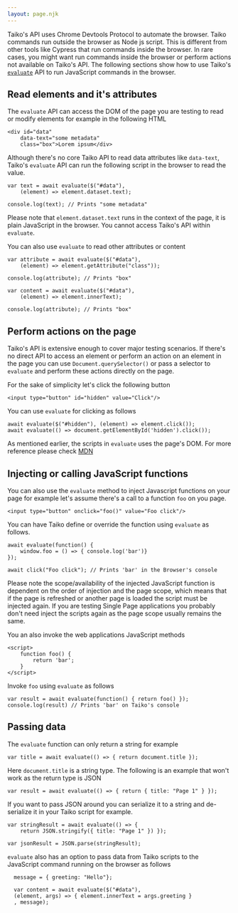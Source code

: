 ```yaml
---
layout: page.njk
---
```


Taiko's API uses Chrome Devtools Protocol to automate
the browser. Taiko commands run outside the browser as 
Node js script. This is different from other tools like 
Cypress that run commands inside the browser. In rare cases, 
you might want run commands inside the browser or perform actions
not available on Taiko's API. The following sections show 
how to use Taiko's [`evaluate`](/api/evaluate) API to run 
JavaScript commands in the browser.

## Read elements and it's attributes

The `evaluate` API can access the DOM of the page 
you are testing to read or modify elements for example in 
the following HTML

    <div id="data" 
        data-text="some metadata"
        class="box">Lorem ipsum</div>

Although there's no core Taiko API to read data attributes like
`data-text`, Taiko's `evaluate` API can run the following script in the 
browser to read the value.

    var text = await evaluate($("#data"), 
        (element) => element.dataset.text);

    console.log(text); // Prints "some metadata"

Please note that `element.dataset.text` runs in the context
of the page, it is plain JavaScript in the browser. You cannot 
access Taiko's API within `evaluate`.

You can also use `evaluate` to read other attributes or content

    var attribute = await evaluate($("#data"), 
        (element) => element.getAttribute("class"));

    console.log(attribute); // Prints "box"

    var content = await evaluate($("#data"), 
        (element) => element.innerText);

    console.log(attribute); // Prints "box"

## Perform actions on the page

Taiko's API is extensive enough to cover major testing 
scenarios. If there's no direct API to access an 
element or perform an action on an element in the page you can use 
`Document.querySelector()` or pass a selector to `evaluate`
and perform these actions directly on the page.

For the sake of simplicity let's click the following button 

    <input type="button" id="hidden" value="Click"/>

You can use `evaluate` for clicking as follows

    await evaluate($("#hidden"), (element) => element.click());
    await evaluate(() => document.getElementById('hidden').click());

As mentioned earlier, the scripts in `evaluate` uses the page's DOM. 
For more reference please check [MDN](https://developer.mozilla.org/en-US/docs/Web/API/Document)

## Injecting or calling JavaScript functions

You can also use the `evaluate` method to inject 
Javascript functions on your page for example let's 
assume there's a call to a function `foo` on you page.

    <input type="button" onclick="foo()" value="Foo click"/>

You can have Taiko define or override the function using `evaluate` as
follows.

    await evaluate(function() { 
        window.foo = () => { console.log('bar')}
    });

    await click("Foo click"); // Prints 'bar' in the Browser's console

Please note the scope/availability of the injected 
JavaScript function is dependent on the order of injection 
and the page scope, which means that if the page is refreshed or another 
page is loaded the script must be injected again. If you are 
testing Single Page applications you probably don't need inject the scripts again
as the page scope usually remains the same.

You an also invoke the web applications JavaScript methods

    <script>
        function foo() {
            return 'bar';
        }
    </script>

Invoke `foo` using `evaluate` as follows

    var result = await evaluate(function() { return foo() });
    console.log(result) // Prints 'bar' on Taiko's console

## Passing data

The `evaluate` function can only return a string for example

    var title = await evaluate(() => { return document.title });

Here `document.title` is a string type. The following is an example
that won't work as the return type is JSON

    var result = await evaluate(() => { return { title: "Page 1" } });

If you want to pass JSON around you can serialize it to a string and 
de-serialize it in your Taiko script for example.

    var stringResult = await evaluate(() => { 
        return JSON.stringify({ title: "Page 1" }) });

    var jsonResult = JSON.parse(stringResult);

`evaluate` also has an option to pass data from Taiko scripts to the 
JavaScript command running on the browser as follows

      message = { greeting: "Hello"};
      
      var content = await evaluate($("#data"), 
      (element, args) => { element.innerText = args.greeting }
      , message);
